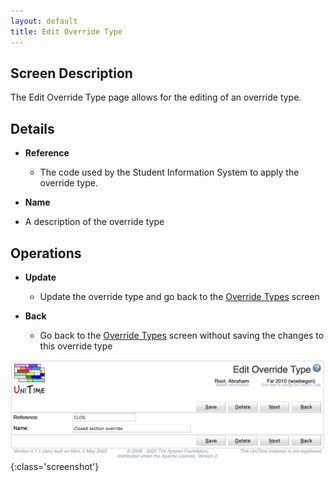 ```yaml
---
layout: default
title: Edit Override Type
---
```



## Screen Description


 The Edit Override Type page allows for the editing of an override type.

## Details

* **Reference**
	* The code used by the Student Information System to apply the override type.

* **Name**

* A description of the override type

## Operations

* **Update**
	* Update the override type and go back to the [Override Types](override-types) screen

* **Back**
	* Go back to the [Override Types](override-types) screen without saving the changes to this override type


![Edit Override Type](images/edit-override-type-1.png){:class='screenshot'}

